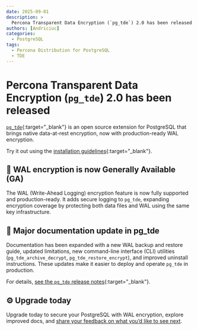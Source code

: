 ```yaml
---
date: 2025-09-01
description: >
  Percona Transparent Data Encryption (`pg_tde`) 2.0 has been released on September 01, 2025
authors: [Andriciuc]
categories:
  - PostgreSQL
tags:
  - Percona Distribution for PostgreSQL
  - TDE
---
```


# Percona Transparent Data Encryption (`pg_tde`) 2.0 has been released

<!-- more -->

[`pg_tde`](https://docs.percona.com/pg-tde/index.html){:target="_blank"} is an open source extension for PostgreSQL that brings native data-at-rest encryption, now with production-ready WAL encryption.

Try it out using the [installation guidelines](https://docs.percona.com/pg-tde/install.html){:target="_blank"}.

## 🔐 WAL encryption is now Generally Available (GA)

The WAL (Write-Ahead Logging) encryption feature is now fully supported and production-ready. It adds secure logging to `pg_tde`, expanding encryption coverage by protecting both data files and WAL using the same key infrastructure.

## 📖 Major documentation update in pg_tde

Documentation has been expanded with a new WAL backup and restore guide, updated limitations, new command-line interface (CLI) utilities (`pg_tde_archive_decrypt`, `pg_tde_restore_encrypt`), and improved uninstall instructions. These updates make it easier to deploy and operate `pg_tde` in production.

For details, [see the `pg_tde` release notes](https://docs.percona.com/pg-tde/release-notes/release-notes-v2.0.html){:target="_blank"}.

## ⚙️ Upgrade today

Upgrade today to secure your PostgreSQL with WAL encryption, explore improved docs, and [share your feedback on what you’d like to see next](https://forums.percona.com/c/postgresql/pg-tde-transparent-data-encryption-tde/82).
